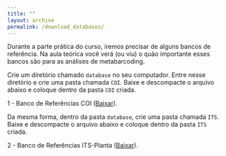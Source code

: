 ```yaml
---
title: ""
layout: archive
permalink: /download_databases/
---
```


Durante a parte prática do curso, iremos precisar de alguns bancos de referência. Na aula teórica você verá (ou viu) o quão importante esses bancos são para as análises de metabarcoding. 

Crie um diretório chamado `database` no seu computador. Entre nesse diretório e crie uma pasta chamada `COI`. Baixe e descompacte o arquivo abaixo e coloque dentro da pasta `COI` criada.

1 - Banco de Referências COI ([Baixar](https://1drv.ms/u/s!Aq5Vg7CO1tohhbhAzFZG1bUqP8R1ag?e=bII1kz)).

Da mesma forma, dentro da pasta `database`, crie uma pasta chamada `ITS`. Baixe e descompacte o arquivo abaixo e coloque dentro da pasta `ITS` criada.

2 - Banco de Referências ITS-Planta ([Baixar](https://1drv.ms/u/s!Aq5Vg7CO1tohhbgx2w-17eVfupu1QA?e=4TsT03)).
